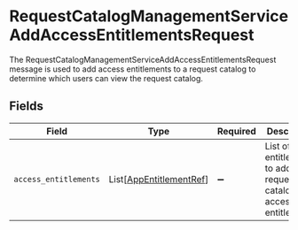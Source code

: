# RequestCatalogManagementServiceAddAccessEntitlementsRequest

The RequestCatalogManagementServiceAddAccessEntitlementsRequest message is used to add access entitlements to a request
 catalog to determine which users can view the request catalog.


## Fields

| Field                                                                      | Type                                                                       | Required                                                                   | Description                                                                |
| -------------------------------------------------------------------------- | -------------------------------------------------------------------------- | -------------------------------------------------------------------------- | -------------------------------------------------------------------------- |
| `access_entitlements`                                                      | List[[AppEntitlementRef](../../models/shared/appentitlementref.md)]        | :heavy_minus_sign:                                                         | List of entitlements to add to the request catalog as access entitlements. |